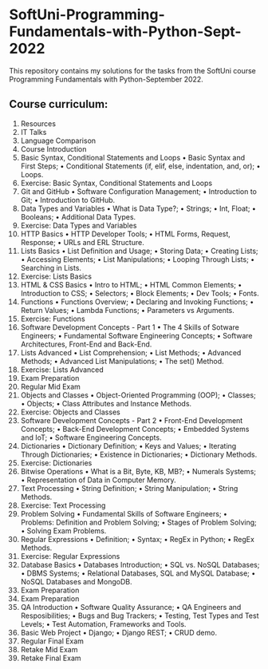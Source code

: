 # SoftUni-Programming-Fundamentals-with-Python-Sept-2022
This repository contains my solutions for the tasks from the SoftUni course Programming Fundamentals with Python-September 2022.

## Course curriculum:
1. Resources
2. IT Talks
3. Language Comparison
4. Course Introduction
5. Basic Syntax, Conditional Statements and Loops
  • Basic Syntax and First Steps;
  • Conditional Statements (if, elif, else, indentation, and, or);
  • Loops.
6. Exercise: Basic Syntax, Conditional Statements and Loops
7. Git and GitHub
  • Software Configuration Management;
  • Introduction to Git;
  • Introduction to GitHub.
8. Data Types and Variables
  • What is Data Type?;
  • Strings;
  • Int, Float;
  • Booleans;
  • Additional Data Types.
9. Exercise: Data Types and Variables
10. HTTP Basics
  • HTTP Developer Tools;
  • HTML Forms, Request, Response;
  • URLs and ERL Structure.
11. Lists Basics
  • List Definition and Usage;
  • Storing Data;
  • Creating Lists;
  • Accessing Elements;
  • List Manipulations;
  • Looping Through Lists;
  • Searching in Lists.
12. Exercise: Lists Basics
13. HTML & CSS Basics
  • Intro to HTML;
  • HTML Common Elements;
  • Introduction to CSS;
  • Selectors;
  • Block Elements;
  • Dev Tools;
  • Fonts.
14. Functions
  • Functions Overview;
  • Declaring and Invoking Functions;
  • Return Values;
  • Lambda Functions;
  • Parameters vs Arguments.
15. Exercise: Functions
16. Software Development Concepts - Part 1
  • The 4 Skills of Sotware Engineers;
  • Fundamental Software Engineering Concepts;
  • Software Architectures, Front-End and Back-End.
17. Lists Advanced
  • List Comprehension;
  • List Methods;
  • Advanced Methods;
  • Advanced List Manipulations;
  • The set() Method.
18. Exercise: Lists Advanced
19. Exam Preparation
20. Regular Mid Exam
21. Objects and Classes
  • Object-Oriented Programming (OOP);
  • Classes;
  • Objects;
  • Class Attributes and Instance Methods.
22. Exercise: Objects and Classes
23. Software Development Concepts - Part 2
  • Front-End Development Concepts;
  • Back-End Development Concepts;
  • Embedded Systems and IoT;
  • Software Engineering Concepts.
24. Dictionaries
  • Dictionary Definition;
  • Keys and Values;
  • Iterating Through Dictionaries;
  • Existence in Dictionaries;
  • Dictionary Methods.
25. Exercise: Dictionaries
26. Bitwise Operations
  • What is a Bit, Byte, KB, MB?;
  • Numerals Systems;
  • Representation of Data in Computer Memory.
27. Text Processing
  • String Definition;
  • String Manipulation;
  • String Methods.
28. Exercise: Text Processing
29. Problem Solving
  • Fundamental Skills of Software Engineers;
  • Problems: Definition and Problem Solving;
  • Stages of Problem Solving;
  • Solving Exam Problems.
30. Regular Expressions
  • Definition;
  • Syntax;
  • RegEx in Python;
  • RegEx Methods.
31. Exercise: Regular Expressions
32. Database Basics
  • Databases Introduction;
  • SQL vs. NoSQL Databases;
  • DBMS Systems;
  • Relational Databases, SQL and MySQL Database;
  • NoSQL Databases and MongoDB.
33. Exam Preparation
34. Exam Preparation
35. QA Introduction
  • Software Quality Assurance;
  • QA Engineers and Resposibilities;
  • Bugs and Bug Trackers;
  • Testing, Test Types and Test Levels;
  • Test Automation, Frameworks and Tools.
36. Basic Web Project
  • Django;
  • Django REST;
  • CRUD demo.
37. Regular Final Exam
38. Retake Mid Exam
39. Retake Final Exam
